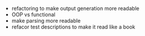  - refactoring to make output generation more readable
 - OOP vs functional
 - make parsing more readable
 - refacor test descriptions to make it read like a book
 